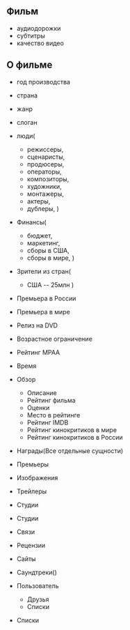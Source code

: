## Фильм

- аудиодорожки
- субтитры
- качество видео

## О фильме

- год производства
- страна
- жанр
- слоган
- люди(
  - режиссеры, 
  - сценаристы, 
  - продюсеры, 
  - операторы, 
  - композиторы, 
  - художники, 
  - монтажеры,
  - актеры,
  - дублеры,
  )
- Финансы(
  - бюджет,
  - маркетинг,
  - сборы в США,
  - сборы в мире,
)
- Зрители из стран(
  - США -- 25млн
)
- Премьера в России
- Премьера в мире
- Релиз на DVD
- Возрастное ограничение
- Рейтинг MPAA
- Время


- Обзор
  - Описание
  - Рейтинг фильма
  - Оценки
  - Место в рейтинге
  - Рейтинг IMDB
  - Рейтинг кинокритиков в мире
  - Рейтинг кинокритиков в России
- Награды(Все отдельные сущности)
- Премьеры
- Изображения
- Трейлеры
- Студии
- Студии
- Связи
- Рецензии
- Сайты
- Саундтреки()

- Пользователь
  - Друзья
  - Списки

- Списки